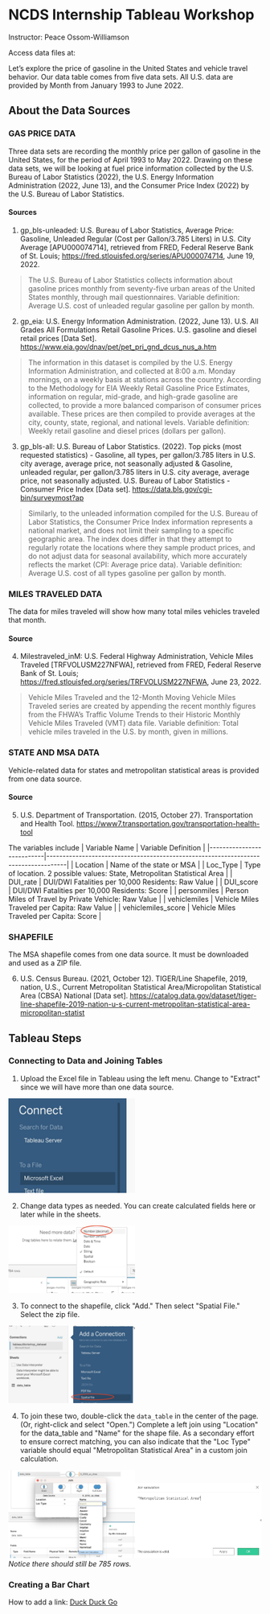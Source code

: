 # NCDS Internship Tableau Workshop
Instructor: Peace Ossom-Williamson

Access data files at: <link in here>

Let’s explore the price of gasoline in the United States and vehicle travel behavior. Our data table comes from five data sets. All U.S. data are provided by Month from January 1993 to June 2022.

## About the Data Sources


### GAS PRICE DATA

Three data sets are recording the monthly price per gallon of gasoline in the United States, for the period of April 1993 to May 2022. Drawing on these data sets, we will be looking at fuel price information collected by the U.S. Bureau of Labor Statistics (2022), the U.S. Energy Information Administration (2022, June 13), and the Consumer Price Index (2022) by the U.S. Bureau of Labor Statistics.

#### Sources

1. gp_bls-unleaded: U.S. Bureau of Labor Statistics, Average Price: Gasoline, Unleaded Regular (Cost per Gallon/3.785 Liters) in U.S. City Average [APU000074714], retrieved from FRED, Federal Reserve Bank of St. Louis; <https://fred.stlouisfed.org/series/APU000074714>, June 19, 2022.
> The U.S. Bureau of Labor Statistics collects information about gasoline prices monthly from seventy-five urban areas of the United States monthly, through mail questionnaires. Variable definition: Average U.S. cost of unleaded regular gasoline per gallon by month.

2. gp_eia: U.S. Energy Information Administration. (2022, June 13). U.S. All Grades All Formulations Retail Gasoline Prices. U.S. gasoline and diesel retail prices [Data Set]. <https://www.eia.gov/dnav/pet/pet_pri_gnd_dcus_nus_a.htm>
> The information in this dataset is compiled by the U.S. Energy Information Administration, and collected at 8:00 a.m. Monday mornings, on a weekly basis at stations across the country. According to the Methodology for EIA Weekly Retail Gasoline Price Estimates, information on regular, mid-grade, and high-grade gasoline are collected, to provide a more balanced comparison of consumer prices available. These prices are then compiled to provide averages at the city, county, state, regional, and national levels. Variable definition: Weekly retail gasoline and diesel prices
(dollars per gallon).

3. gp_bls-all: U.S. Bureau of Labor Statistics. (2022). Top picks (most requested statistics) - Gasoline, all types, per gallon/3.785 liters in U.S. city average, average price, not seasonally adjusted & Gasoline, unleaded regular, per gallon/3.785 liters in U.S. city average, average price, not seasonally adjusted. U.S. Bureau of Labor Statistics - Consumer Price Index [Data set]. <https://data.bls.gov/cgi-bin/surveymost?ap>
> Similarly, to the unleaded information compiled for the U.S. Bureau of Labor Statistics, the 
Consumer Price Index information represents a national market, and does not limit their sampling to a specific geographic area. The index does differ in that they attempt to regularly rotate the locations where they sample product prices, and do not adjust data for seasonal availability, which more accurately reflects the market (CPI: Average price data). Variable definition: Average U.S. cost of all types gasoline per gallon by month.

### MILES TRAVELED DATA

The data for miles traveled will show how many total miles vehicles traveled that month.

#### Source

4. Milestraveled_inM: U.S. Federal Highway Administration, Vehicle Miles Traveled [TRFVOLUSM227NFWA], retrieved from FRED, Federal Reserve Bank of St. Louis; <https://fred.stlouisfed.org/series/TRFVOLUSM227NFWA>, June 23, 2022.
> Vehicle Miles Traveled and the 12-Month Moving Vehicle Miles Traveled series are created by appending the recent monthly figures from the FHWA’s Traffic Volume Trends to their Historic Monthly Vehicle Miles Traveled (VMT) data file. Variable definition: Total vehicle miles traveled in the U.S. by month, given in millions.


### STATE AND MSA DATA

Vehicle-related data for states and metropolitan statistical areas is provided from one data source. 

#### Source

5. U.S. Department of Transportation. (2015, October 27). Transportation and Health Tool. <https://www7.transportation.gov/transportation-health-tool>

The variables include
| Variable Name             | Variable Definition                                                                |
|---------------------------|------------------------------------------------------------------------------------|
|     Location              |     Name of the state or MSA                                                       |
|     Loc_Type              |     Type of location. 2 possible values: State, Metropolitan   Statistical Area    |
|     DUI_rate              |     DUI/DWI Fatalities per 10,000 Residents: Raw Value                             |
|     DUI_score             |     DUI/DWI Fatalities per 10,000 Residents: Score                                 |
|     personmiles           |     Person Miles of Travel by Private Vehicle: Raw Value                           |
|     vehiclemiles          |     Vehicle Miles Traveled per Capita: Raw Value                                   |
|     vehiclemiles_score    |     Vehicle Miles Traveled per Capita: Score                                       |


### SHAPEFILE

The MSA shapefile comes from one data source. It must be downloaded and used as a ZIP file.

6. U.S. Census Bureau. (2021, October 12). TIGER/Line Shapefile, 2019, nation, U.S., Current Metropolitan Statistical Area/Micropolitan Statistical Area (CBSA) National [Data set]. <https://catalog.data.gov/dataset/tiger-line-shapefile-2019-nation-u-s-current-metropolitan-statistical-area-micropolitan-statist>

## Tableau Steps

### Connecting to Data and Joining Tables
1. Upload the Excel file in Tableau using the left menu. Change to "Extract" since we will have more than one data source.

<img src="img/img-01.jpg" width=50%>

2. Change data types as needed. You can create calculated fields here or later while in the sheets.

<img src="img/img-02.jpg" width=50%>

3. To connect to the shapefile, click "Add." Then select "Spatial File." Select the zip file.

<img src="img/img-03.jpg" width=50%>

4. To join these two, double-click the `data_table` in the center of the page. (Or, right-click and select "Open.") Complete a left join using "Location" for the data_table and "Name" for the shape file. As a secondary effort to ensure correct matching, you can also indicate that the "Loc Type" variable should equal "Metropolitan Statistical Area" in a custom join calculation.

<img src="img/img-04.jpg" width=50%><img src="img/img-05.jpg" width=50%>
*Notice there should still be 785 rows.*

### Creating a Bar Chart



How to add a link: [Duck Duck Go](https://duckduckgo.com)

